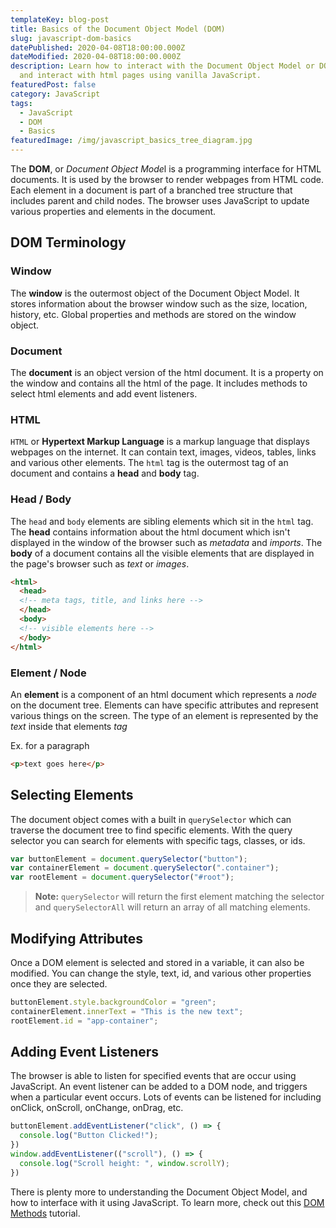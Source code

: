 ```yaml
---
templateKey: blog-post
title: Basics of the Document Object Model (DOM)
slug: javascript-dom-basics
datePublished: 2020-04-08T18:00:00.000Z
dateModified: 2020-04-08T18:00:00.000Z
description: Learn how to interact with the Document Object Model or DOM. Render
  and interact with html pages using vanilla JavaScript.
featuredPost: false
category: JavaScript
tags:
  - JavaScript
  - DOM
  - Basics
featuredImage: /img/javascript_basics_tree_diagram.jpg
---
```

The **DOM**, or *Document Object Mode*l is a programming interface for HTML documents. It is used by the browser to render webpages from HTML code. Each element in a document is part of a branched tree structure that includes parent and child nodes. The browser uses JavaScript to update various properties and elements in the document.

## DOM Terminology

### Window

The **window** is the outermost object of the Document Object Model. It stores information about the browser window such as the size, location, history, etc. Global properties and methods are stored on the window object.

### Document

The **document** is an object version of the html document. It is a property on the window and contains all the html of the page. It includes methods to select html elements and add event listeners. 

### HTML

`HTML` or **Hypertext Markup Language** is a markup language that displays webpages on the internet. It can contain text, images, videos, tables, links and various other elements. The `html` tag is the outermost tag of an document and contains a **head** and **body** tag.

### Head / Body

The `head` and `body` elements are sibling elements which sit in the `html` tag. The **head** contains information about the html document which isn't displayed in the window of the browser such as *metadata* and *imports*. The **body** of a document contains all the visible elements that are displayed in the page's browser such as *text* or *images*.

```html
<html>
  <head>
  <!-- meta tags, title, and links here -->
  </head>
  <body>
  <!-- visible elements here -->
  </body>
</html>
```

### Element / Node

An **element** is a component of an html document which represents a *node* on the document tree. Elements can have specific attributes and represent various things on the screen. The type of an element is represented by the *text* inside that elements *tag* 

Ex. for a paragraph

```html
<p>text goes here</p>
```

## Selecting Elements

The document object comes with a built in `querySelector` which can traverse the document tree to find specific elements. With the query selector you can search for elements with specific tags, classes, or ids.

```javascript
var buttonElement = document.querySelector("button");
var containerElement = document.querySelector(".container");
var rootElement = document.querySelector("#root");
```

> **Note:** `querySelector` will return the first element matching the selector and `querySelectorAll` will return an array of all matching elements.

## Modifying Attributes

Once a DOM element is selected and stored in a variable, it can also be modified. You can change the style, text, id, and various other properties once they are selected.

```javascript
buttonElement.style.backgroundColor = "green";
containerElement.innerText = "This is the new text";
rootElement.id = "app-container";
```

## Adding Event Listeners

The browser is able to listen for specified events that are occur using JavaScript. An event listener can be added to a DOM node, and triggers when a particular event occurs. Lots of events can be listened for including onClick, onScroll, onChange, onDrag, etc. 

```javascript
buttonElement.addEventListener("click", () => {
  console.log("Button Clicked!");
})
window.addEventListener(("scroll"), () => {
  console.log("Scroll height: ", window.scrollY);
})
```

There is plenty more to understanding the Document Object Model, and how to interface with it using JavaScript. To learn more, check out this [DOM Methods](/javascript-dom-methods) tutorial.